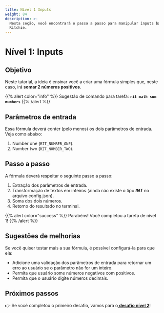 ```yaml
---
title: Nível 1 Inputs
weight: 84
description: >-
  Nesta seção, você encontrará o passo a passo para manipular inputs básicos no
  Ritchie.
---
```


# Nível 1: Inputs

## Objetivo

Neste tutorial, a ideia é ensinar você a criar uma fórmula simples que, neste caso, irá **somar 2 números positivos**.

{{% alert color="info" %}}
Sugestão de comando para tarefa: **`rit math sum numbers`**
{{% /alert %}}

## Parâmetros de entrada

Essa fórmula deverá conter \(pelo menos\) os dois parâmetros de entrada. Veja como abaixo:

1. Number one \(`RIT_NUMBER_ONE`\). 
2. Number two \(`RIT_NUMBER_TWO`\).

## Passo a passo

A fórmula deverá respeitar o seguinte passo a passo:

1. Extração dos parâmetros de entrada. 
2. Transformação de textos em inteiros \(ainda não existe o tipo _**INT**_ no arquivo config.json\). 
3. Soma dos dois números. 
4. Retorno do resultado no terminal.

{{% alert color="success" %}}
Parabéns! Você completou a tarefa de nível 1!
{{% /alert %}}

## Sugestões de melhorias

Se você quiser testar mais a sua fórmula, é possível configurá-la para que ela:

* Adicione uma validação dos parâmetros de entrada para retornar um erro ao usuário se o parâmetro não for um inteiro. 
* Permita que usuário some números negativos com positivos. 
* Permita que o usuário digite números decimais. 

## **Próximos passos**

👉 Se você completou o primeiro desafio, vamos para o[ **desafio nível 2**](/docs-ritchie/pt-br/desafios/nível-2-credenciais/)!
